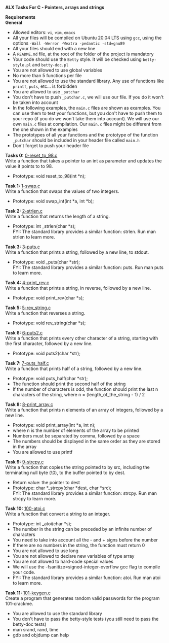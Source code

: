 **ALX Tasks For C - Pointers, arrays and strings**  

**Requirements**  
**General**  
* Allowed editors: `vi`, `vim`, `emacs`  
* All your files will be compiled on Ubuntu 20.04 LTS using `gcc`, using the options `-Wall -Werror -Wextra -pedantic -std=gnu89`  
* All your files should end with a new line  
* A `README.md` file, at the root of the folder of the project is mandatory  
* Your code should use the `Betty` style. It will be checked using `betty-style.pl` and `betty-doc.pl`  
* You are not allowed to use global variables  
* No more than 5 functions per file  
* You are not allowed to use the standard library. Any use of functions like `printf`, `puts`, etc...  is forbidden  
* You are allowed to use `_putchar`  
* You don't have to push `_putchar.c`, we will use our file. If you do it won't be taken into account  
* In the following examples, the `main.c` files are shown as examples. You can use them to test your functions, but you don't have to push them to your repo (if you do we won't take them into account). We will use our own `main.c` files at compilation. Our `main.c` files might be different from the one shown in the examples  
* The prototypes of all your functions and the prototype of the function `_putchar` should be included in your header file called `main.h`  
* Don't forget to push your header file  

**Tasks 0:** [0-reset_to_98.c](0-reset_to_98.c)  
Write a function that takes a pointer to an int as parameter and updates the value it points to to 98.  
* Prototype: void reset_to_98(int *n);  

**Task 1:** [1-swap.c](1-swap.c)  
Write a function that swaps the values of two integers.  
* Prototype: void swap_int(int *a, int *b);  

**Task 2:** [2-strlen.c](2-strlen.c)  
Write a function that returns the length of a string.  
* Prototype: int _strlen(char *s);  
FYI: The standard library provides a similar function: strlen. Run man strlen to learn more.  


**Task 3:** [3-puts.c](3-puts.c)  
Write a function that prints a string, followed by a new line, to stdout.  
* Prototype: void _puts(char *str);  
FYI: The standard library provides a similar function: puts. Run man puts to learn more.  

**Task 4:** [4-print_rev.c](4-print_rev.c)  
Write a function that prints a string, in reverse, followed by a new line.  
* Prototype: void print_rev(char *s);  

**Task 5:** [5-rev_string.c](5-rev_string.c)  
Write a function that reverses a string.  
* Prototype: void rev_string(char *s);  

**Task 6:** [6-puts2.c](6-puts2.c)  
Write a function that prints every other character of a string, starting with the first character, followed by a new line.  
* Prototype: void puts2(char *str);  

**Task 7:** [7-puts_half.c](7-puts_half.c)  
Write a function that prints half of a string, followed by a new line.  
* Prototype: void puts_half(char *str);  
* The function should print the second half of the string  
* If the number of characters is odd, the function should print the last n characters of the string, where n = (length_of_the_string - 1) / 2  

**Task 8:** [8-print_array.c](8-print_array.c)  
Write a function that prints n elements of an array of integers, followed by a new line.  
* Prototype: void print_array(int *a, int n);  
* where n is the number of elements of the array to be printed  
* Numbers must be separated by comma, followed by a space  
* The numbers should be displayed in the same order as they are stored in the array  
* You are allowed to use printf  

**Task 9:** [9-strcpy.c](9-strcpy.c)  
Write a function that copies the string pointed to by src, including the terminating null byte (\0), to the buffer pointed to by dest.  
* Return value: the pointer to dest  
* Prototype: char *_strcpy(char *dest, char *src);  
FYI: The standard library provides a similar function: strcpy. Run man strcpy to learn more.  

**Task 10:** [100-atoi.c](100-atoi.c)  
Write a function that convert a string to an integer.  
* Prototype: int _atoi(char *s);  
* The number in the string can be preceded by an infinite number of characters  
* You need to take into account all the - and + signs before the number  
* If there are no numbers in the string, the function must return 0  
* You are not allowed to use long  
* You are not allowed to declare new variables of type array  
* You are not allowed to hard-code special values  
* We will use the -fsanitize=signed-integer-overflow gcc flag to compile your code.  
* FYI: The standard library provides a similar function: atoi. Run man atoi to learn more.  

**Task 11:** [101-keygen.c](101-keygen.c)  
Create a program that generates random valid passwords for the program 101-crackme.  
* You are allowed to use the standard library  
* You don't have to pass the betty-style tests (you still need to pass the betty-doc tests)  
* man srand, rand, time  
* gdb and objdump can help  
